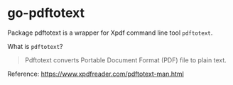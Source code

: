 # go-pdftotext

Package pdftotext is a wrapper for Xpdf command line tool `pdftotext`.

What is `pdftotext`?

> Pdftotext converts Portable Document Format (PDF) file to plain text.

Reference: https://www.xpdfreader.com/pdftotext-man.html
